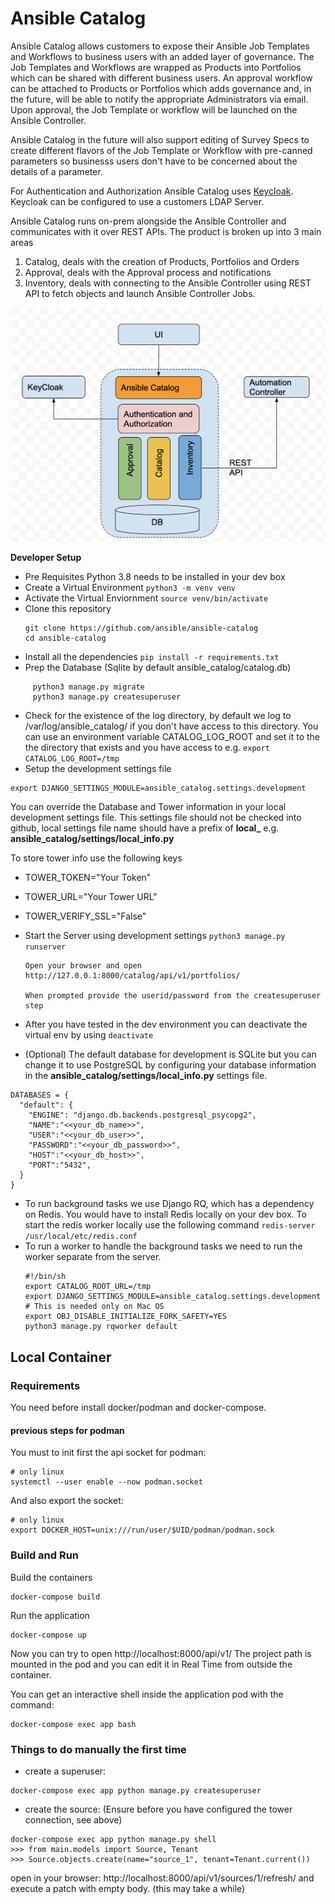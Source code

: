 

# Ansible Catalog

Ansible Catalog allows customers to expose their Ansible Job Templates and Workflows to business users with an added layer of governance. The Job Templates and Workflows are wrapped as Products into Portfolios which can be shared with different business users. An approval workflow can be attached to Products or Portfolios which adds governance and, in the future, will be able to notify the appropriate Administrators via email. Upon approval, the Job Template or workflow will be launched on the Ansible Controller.

Ansible Catalog in the future will also support editing of Survey Specs to create different flavors of the Job Template or Workflow with pre-canned parameters so businesss users don't have to be concerned about the details of a parameter.


For Authentication and Authorization Ansible Catalog uses [Keycloak](https://github.com/chambridge/galaxy_ng/tree/poc-keycloak-py-social). Keycloak can be configured to use a customers LDAP Server.


Ansible Catalog runs on-prem alongside the Ansible Controller and communicates with it over REST APIs. The product is broken up into 3 main areas

 1. Catalog, deals with the creation of Products, Portfolios and Orders
 2. Approval, deals with the Approval process and notifications
 3. Inventory, deals with connecting to the Ansible Controller using REST API to fetch objects and launch Ansible Controller Jobs.

![Alt UsingUploadService](./docs/ansible_catalog.png?raw=true)


**Developer Setup**
* Pre Requisites 
   Python 3.8 needs to be installed in your dev box
* Create a Virtual Environment
   ```python3 -m venv venv```
* Activate the Virtual Enviornment
    ```source venv/bin/activate```
* Clone this repository
     ```
     git clone https://github.com/ansible/ansible-catalog
     cd ansible-catalog
     ```
 * Install all the dependencies
     ```pip install -r requirements.txt```
 * Prep the Database (Sqlite by default ansible_catalog/catalog.db)
 ```
      python3 manage.py migrate
      python3 manage.py createsuperuser
```
* Check for the existence of the log directory, by default we log to /var/log/ansible_catalog/ if you don't have access to this directory. You can use an environment variable CATALOG_LOG_ROOT and set it to the the directory that exists and you have access to e.g.
  ```export CATALOG_LOG_ROOT=/tmp```    
* Setup the development settings file
```
export DJANGO_SETTINGS_MODULE=ansible_catalog.settings.development
```
   You can override the Database and Tower information in your local development settings file.
   This settings file should not be checked into github, local settings file name should have a prefix of  **local_** e.g.   **ansible_catalog/settings/local_info.py**
   
   To store tower info use the following keys
   
  * TOWER_TOKEN="Your Token"
  * TOWER_URL="Your Tower URL"
  * TOWER_VERIFY_SSL="False"
  
* Start the Server using development settings
      ```python3 manage.py runserver```
      
      Open your browser and open http://127.0.0.1:8000/catalog/api/v1/portfolios/
      
      When prompted provide the userid/password from the createsuperuser step

* After you have tested in the dev environment you can deactivate the virtual env by using
```deactivate```
* (Optional) The default database for development is SQLite but you can change it to use PostgreSQL by configuring your database information in the **ansible_catalog/settings/local_info.py** settings file.
```
DATABASES = {
  "default": {
    "ENGINE": "django.db.backends.postgresql_psycopg2",
    "NAME":"<<your_db_name>>",
    "USER":"<<your_db_user>>",
    "PASSWORD":"<<your_db_password>>",
    "HOST":"<<your_db_host>>",
    "PORT":"5432",
  }
}
```
* To run background tasks we use Django RQ, which has a dependency on Redis. You would have to install Redis locally on your dev box. To start the redis worker locally use the following command
```redis-server /usr/local/etc/redis.conf```
* To run a worker to handle the background tasks we need to run the worker separate from the server.
  ```
  #!/bin/sh
  export CATALOG_ROOT_URL=/tmp
  export DJANGO_SETTINGS_MODULE=ansible_catalog.settings.development
  # This is needed only on Mac OS
  export OBJ_DISABLE_INITIALIZE_FORK_SAFETY=YES
  python3 manage.py rqworker default
  ```
## Local Container ##
### Requirements
You need before install docker/podman and docker-compose. 


#### previous steps for podman
You must to init first the api socket for podman:
```
# only linux 
systemctl --user enable --now podman.socket
```

And also export the socket:

```
# only linux 
export DOCKER_HOST=unix:///run/user/$UID/podman/podman.sock
```

### Build and Run

Build the containers
```
docker-compose build
```

Run the application
```
docker-compose up
```

Now you can try to open http://localhost:8000/api/v1/
The project path is mounted in the pod and you can edit it in Real Time from outside the container. 

You can get an interactive shell inside the application pod with the command:
```
docker-compose exec app bash
```

### Things to do manually the first time
- create a superuser:
```
docker-compose exec app python manage.py createsuperuser
```

- create the source: (Ensure before you have configured the tower connection, see above)
```
docker-compose exec app python manage.py shell
>>> from main.models import Source, Tenant
>>> Source.objects.create(name="source_1", tenant=Tenant.current())
```
open in your browser: http://localhost:8000/api/v1/sources/1/refresh/
and execute a patch with empty body. (this may take a while)